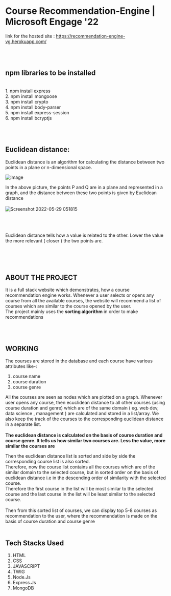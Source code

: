 # Course Recommendation-Engine | Microsoft Engage '22

link for the hosted site : https://recommendation-engine-vg.herokuapp.com/

<br><br>

## npm libraries to be installed
<br>
    1. npm install express<br>
    2. npm install mongoose<br>
    3. npm install crypto<br>
    4. npm install body-parser<br>
    5. npm install express-session<br>
    6. npm install bcryptjs

<br><br>
## Euclidean distance:

Euclidean distance is an algorithm for calculating the distance between two points in a plane or n-dimensional space.

![image](https://user-images.githubusercontent.com/77994881/170842570-10639e1c-ca64-4650-b911-8da759a95850.png)

In the above picture, the points P and Q  are in a plane and represented in a graph, and the distance between these two points is given by Euclidean distance
<br><br>
![Screenshot 2022-05-29 051815](https://user-images.githubusercontent.com/77994881/170846242-32775619-d12e-47ce-94fa-e26ec28e5fce.png)

<br><br><br>
Euclidean distance tells how a value is related to the other. Lower the value the more relevant ( closer ) the two points are.



<br><br><br>
## ABOUT THE PROJECT<br>

It is a full stack website which demonstrates, how a course recommendation engine works. Whenever a user selects or opens any course from all the available courses, the website will recommend a list of courses which are similar to the course opened by the user.<BR>
The project mainly uses the **sorting algorithm** in order to make recommendations
  
 
<br><br>
## WORKING

The courses are stored in the database and each course have various attributes like-: 
  1. course name
  2. course duration
  3. course genre
  
All the courses are seen as nodes which are plotted on a graph. Whenever user opens any course, then ecuclidean distance to all other courses (using course duration and genre) which are of the same domain ( eg. web dev, data science , management ) are calculated and stored in a list/array. We also keep the track of the courses to the corresponding euclidean distance in a separate list.<br><br>
**The euclidean distance is calculated on the basis of course duration and course genre. It tells us how similar two courses are. Less the value, more similar the courses are**<br>

Then the euclidean distance list is sorted and side by side the corresponding course list is also sorted.<br>
Therefore, now the course list contains all the courses which are of the similar domain to the selected course, but in sorted order on the basis of euclidean distance i.e in the descending order of similarity with the selected course.<br>
Therefore the first course in the list will be most similar to the selected course and the last course in the list will be least similar to the selected course.
<br><br>
Then from this sorted list of courses, we can display top 5-8 courses as recommendation to the user, where the recommendation is made on the basis of course duration and course genre
<br><br>
## Tech Stacks Used
  1. HTML
  2. CSS
  3. JAVASCRIPT
  4. TWIG
  5. Node.Js
  6. Express.Js
  7. MongoDB
 

